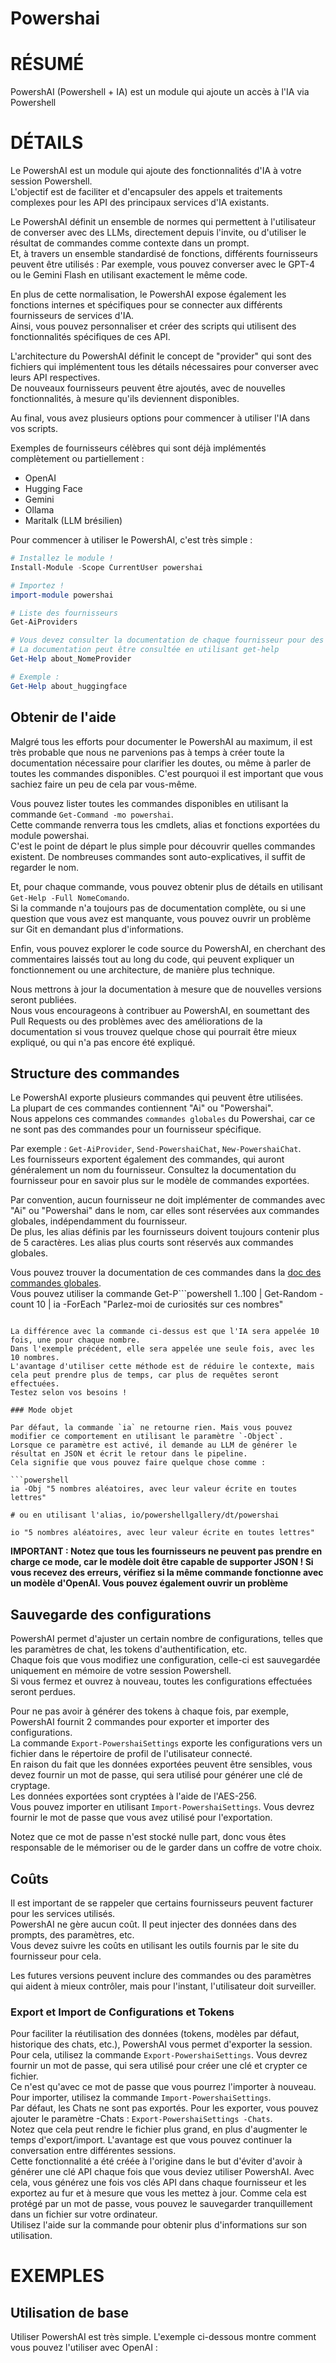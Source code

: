 ﻿# Powershai

# RÉSUMÉ <!--! @#Short -->

PowershAI (Powershell + IA) est un module qui ajoute un accès à l'IA via Powershell

# DÉTAILS <!--! @#Long -->

Le PowershAI est un module qui ajoute des fonctionnalités d'IA à votre session Powershell.  
L'objectif est de faciliter et d'encapsuler des appels et traitements complexes pour les API des principaux services d'IA existants.

Le PowershAI définit un ensemble de normes qui permettent à l'utilisateur de converser avec des LLMs, directement depuis l'invite, ou d'utiliser le résultat de commandes comme contexte dans un prompt.  
Et, à travers un ensemble standardisé de fonctions, différents fournisseurs peuvent être utilisés : Par exemple, vous pouvez converser avec le GPT-4 ou le Gemini Flash en utilisant exactement le même code.

En plus de cette normalisation, le PowershAI expose également les fonctions internes et spécifiques pour se connecter aux différents fournisseurs de services d'IA.  
Ainsi, vous pouvez personnaliser et créer des scripts qui utilisent des fonctionnalités spécifiques de ces API.

L'architecture du PowershAI définit le concept de "provider" qui sont des fichiers qui implémentent tous les détails nécessaires pour converser avec leurs API respectives.  
De nouveaux fournisseurs peuvent être ajoutés, avec de nouvelles fonctionnalités, à mesure qu'ils deviennent disponibles.

Au final, vous avez plusieurs options pour commencer à utiliser l'IA dans vos scripts.

Exemples de fournisseurs célèbres qui sont déjà implémentés complètement ou partiellement :

- OpenAI
- Hugging Face
- Gemini
- Ollama
- Maritalk (LLM brésilien)

Pour commencer à utiliser le PowershAI, c'est très simple :

```powershell
# Installez le module !
Install-Module -Scope CurrentUser powershai

# Importez !
import-module powershai

# Liste des fournisseurs
Get-AiProviders

# Vous devez consulter la documentation de chaque fournisseur pour des détails sur son utilisation !
# La documentation peut être consultée en utilisant get-help
Get-Help about_NomeProvider

# Exemple :
Get-Help about_huggingface
```

## Obtenir de l'aide

Malgré tous les efforts pour documenter le PowershAI au maximum, il est très probable que nous ne parvenions pas à temps à créer toute la documentation nécessaire pour clarifier les doutes, ou même à parler de toutes les commandes disponibles. C'est pourquoi il est important que vous sachiez faire un peu de cela par vous-même.

Vous pouvez lister toutes les commandes disponibles en utilisant la commande `Get-Command -mo powershai`.  
Cette commande renverra tous les cmdlets, alias et fonctions exportées du module powershai.  
C'est le point de départ le plus simple pour découvrir quelles commandes existent. De nombreuses commandes sont auto-explicatives, il suffit de regarder le nom.

Et, pour chaque commande, vous pouvez obtenir plus de détails en utilisant `Get-Help -Full NomeComando`.  
Si la commande n'a toujours pas de documentation complète, ou si une question que vous avez est manquante, vous pouvez ouvrir un problème sur Git en demandant plus d'informations.

Enfin, vous pouvez explorer le code source du PowershAI, en cherchant des commentaires laissés tout au long du code, qui peuvent expliquer un fonctionnement ou une architecture, de manière plus technique.

Nous mettrons à jour la documentation à mesure que de nouvelles versions seront publiées.  
Nous vous encourageons à contribuer au PowershAI, en soumettant des Pull Requests ou des problèmes avec des améliorations de la documentation si vous trouvez quelque chose qui pourrait être mieux expliqué, ou qui n'a pas encore été expliqué.

## Structure des commandes

Le PowershAI exporte plusieurs commandes qui peuvent être utilisées.  
La plupart de ces commandes contiennent "Ai" ou "Powershai".  
Nous appelons ces commandes `commandes globales` du Powershai, car ce ne sont pas des commandes pour un fournisseur spécifique.

Par exemple : `Get-AiProvider`, `Send-PowershaiChat`, `New-PowershaiChat`.  
Les fournisseurs exportent également des commandes, qui auront généralement un nom du fournisseur. Consultez la documentation du fournisseur pour en savoir plus sur le modèle de commandes exportées.

Par convention, aucun fournisseur ne doit implémenter de commandes avec "Ai" ou "Powershai" dans le nom, car elles sont réservées aux commandes globales, indépendamment du fournisseur.  
De plus, les alias définis par les fournisseurs doivent toujours contenir plus de 5 caractères. Les alias plus courts sont réservés aux commandes globales.

Vous pouvez trouver la documentation de ces commandes dans la [doc des commandes globales](cmdlets/).  
Vous pouvez utiliser la commande Get-P```powershell
1..100 | Get-Random -count 10 | ia -ForEach "Parlez-moi de curiosités sur ces nombres"
```  

La différence avec la commande ci-dessus est que l'IA sera appelée 10 fois, une pour chaque nombre.  
Dans l'exemple précédent, elle sera appelée une seule fois, avec les 10 nombres.  
L'avantage d'utiliser cette méthode est de réduire le contexte, mais cela peut prendre plus de temps, car plus de requêtes seront effectuées.  
Testez selon vos besoins !

### Mode objet  

Par défaut, la commande `ia` ne retourne rien. Mais vous pouvez modifier ce comportement en utilisant le paramètre `-Object`.  
Lorsque ce paramètre est activé, il demande au LLM de générer le résultat en JSON et écrit le retour dans le pipeline.  
Cela signifie que vous pouvez faire quelque chose comme :

```powershell
ia -Obj "5 nombres aléatoires, avec leur valeur écrite en toutes lettres"

# ou en utilisant l'alias, io/powershellgallery/dt/powershai

io "5 nombres aléatoires, avec leur valeur écrite en toutes lettres"
```  

**IMPORTANT : Notez que tous les fournisseurs ne peuvent pas prendre en charge ce mode, car le modèle doit être capable de supporter JSON ! Si vous recevez des erreurs, vérifiez si la même commande fonctionne avec un modèle d'OpenAI. Vous pouvez également ouvrir un problème**


## Sauvegarde des configurations  

PowershAI permet d'ajuster un certain nombre de configurations, telles que les paramètres de chat, les tokens d'authentification, etc.  
Chaque fois que vous modifiez une configuration, celle-ci est sauvegardée uniquement en mémoire de votre session Powershell.  
Si vous fermez et ouvrez à nouveau, toutes les configurations effectuées seront perdues.  

Pour ne pas avoir à générer des tokens à chaque fois, par exemple, PowershAI fournit 2 commandes pour exporter et importer des configurations.  
La commande `Export-PowershaiSettings` exporte les configurations vers un fichier dans le répertoire de profil de l'utilisateur connecté.  
En raison du fait que les données exportées peuvent être sensibles, vous devez fournir un mot de passe, qui sera utilisé pour générer une clé de cryptage.  
Les données exportées sont cryptées à l'aide de l'AES-256.  
Vous pouvez importer en utilisant `Import-PowershaiSettings`. Vous devrez fournir le mot de passe que vous avez utilisé pour l'exportation.  

Notez que ce mot de passe n'est stocké nulle part, donc vous êtes responsable de le mémoriser ou de le garder dans un coffre de votre choix.

## Coûts  

Il est important de se rappeler que certains fournisseurs peuvent facturer pour les services utilisés.  
PowershAI ne gère aucun coût. Il peut injecter des données dans des prompts, des paramètres, etc.  
Vous devez suivre les coûts en utilisant les outils fournis par le site du fournisseur pour cela.  

Les futures versions peuvent inclure des commandes ou des paramètres qui aident à mieux contrôler, mais pour l'instant, l'utilisateur doit surveiller.  



### Export et Import de Configurations et Tokens

Pour faciliter la réutilisation des données (tokens, modèles par défaut, historique des chats, etc.), PowershAI vous permet d'exporter la session.  
Pour cela, utilisez la commande `Export-PowershaiSettings`. Vous devrez fournir un mot de passe, qui sera utilisé pour créer une clé et crypter ce fichier.  
Ce n'est qu'avec ce mot de passe que vous pourrez l'importer à nouveau. Pour importer, utilisez la commande `Import-PowershaiSettings`.  
Par défaut, les Chats ne sont pas exportés. Pour les exporter, vous pouvez ajouter le paramètre -Chats : `Export-PowershaiSettings -Chats`.  
Notez que cela peut rendre le fichier plus grand, en plus d'augmenter le temps d'export/import. L'avantage est que vous pouvez continuer la conversation entre différentes sessions.  
Cette fonctionnalité a été créée à l'origine dans le but d'éviter d'avoir à générer une clé API chaque fois que vous deviez utiliser PowershAI. Avec cela, vous générez une fois vos clés API dans chaque fournisseur et les exportez au fur et à mesure que vous les mettez à jour. Comme cela est protégé par un mot de passe, vous pouvez le sauvegarder tranquillement dans un fichier sur votre ordinateur.  
Utilisez l'aide sur la commande pour obtenir plus d'informations sur son utilisation.


# EXEMPLES <!--! @#Ex -->

## Utilisation de base 

Utiliser PowershAI est très simple. L'exemple ci-dessous montre comment vous pouvez l'utiliser avec OpenAI :

```powershell
